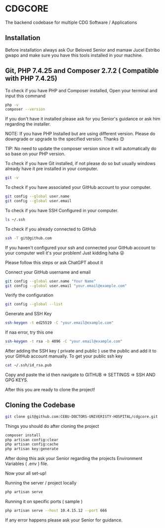 
# CDGCORE

The backend codebase for multiple CDG Software / Applications




## Installation

Before installation always ask Our Beloved Senior and mamaw Jucel Estribo gwapo and make sure you have this tools installed in your machine.

## Git, PHP 7.4.25 and Composer 2.7.2 ( Compatible with PHP 7.4.25)

To check if you have PHP and Composer installed, Open your terminal and input this command
```bash
php -v   
composer --version 
```
If you don't have it installed please ask for you Senior's guidance or ask him regarding the installer.

NOTE: If you have PHP Installed but are using different version. Please do downgrade or upgrade to the specified version. Thanks 😊

TIP: No need to update the composer version since it will automatically do so base on your PHP version.

To check if you have Git installed, if not please do so but usually windows already have it pre installed in your computer.
```bash
git -v 
```
To check if you have associated your GitHub account to your computer.
```bash
git config --global user.name
git config --global user.email
```
To check if you have SSH Configured in your computer.
```bash
ls ~/.ssh
```
To check if you already connected to GitHub
```bash
ssh -T git@github.com
```

If you haven't configured your ssh and connected your GitHub account to your computer well it's your problem! Just kidding haha 😜

Please follow this steps or ask ChatGPT about it

Connect your GitHub username and email
```bash
git config --global user.name "Your Name"
git config --global user.email "your.email@example.com"
```
Verify the configuration
```bash
git config --global --list
```
Generate and SSH Key
```bash
ssh-keygen -t ed25519 -C "your.email@example.com"
```
If naa error, try this one 
```bash
ssh-keygen -t rsa -b 4096 -C "your.email@example.com"
```
After adding the SSH key ( private and public ) use the public and add it to your GitHub account manually. To get your public ssh key 
```bash
cat ~/.ssh/id_rsa.pub
```
Copy and paste the id then navigate to GITHUB => SETTINGS => SSH AND GPG KEYS.

After this you are ready to clone the project!

## Cloning the Codebase

```bash
git clone git@github.com:CEBU-DOCTORS-UNIVERISTY-HOSPITAL/cdgcore.git
```

Things you should do after cloning the project

```bash
composer install 
php artisan config:clear
php artisan config:cache
php artisan key:generate 
```

After doing this ask your Senior regarding the projects Environment Variables ( .env ) file.

Now your all set-up! 

Running the server / project locally
```bash
php artisan serve 
```
Running it on specific ports ( sample )
```bash
php artisan serve --host 10.4.15.12 --port 666
```
If any error happens please ask your Senior for guidance.
